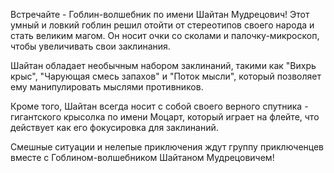 Встречайте - Гоблин-волшебник по имени Шайтан Мудрецович! Этот умный и ловкий гоблин решил отойти от стереотипов своего народа и стать великим магом. Он носит очки со сколами и палочку-микроскоп, чтобы увеличивать свои заклинания.  
  
Шайтан обладает необычным набором заклинаний, такими как "Вихрь крыс", "Чарующая смесь запахов" и "Поток мысли", который позволяет ему манипулировать мыслями противников.  
  
Кроме того, Шайтан всегда носит с собой своего верного спутника - гигантского крысолка по имени Моцарт, который играет на флейте, что действует как его фокусировка для заклинаний.  
  
Смешные ситуации и нелепые приключения ждут группу приключенцев вместе с Гоблином-волшебником Шайтаном Мудрецовичем!